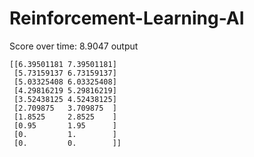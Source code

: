 ﻿# Reinforcement-Learning-AI
Score over time: 8.9047
output
```
[[6.39501181 7.39501181]
 [5.73159137 6.73159137]
 [5.03325408 6.03325408]
 [4.29816219 5.29816219]
 [3.52438125 4.52438125]
 [2.709875   3.709875  ]
 [1.8525     2.8525    ]
 [0.95       1.95      ]
 [0.         1.        ]
 [0.         0.        ]]
 ```
